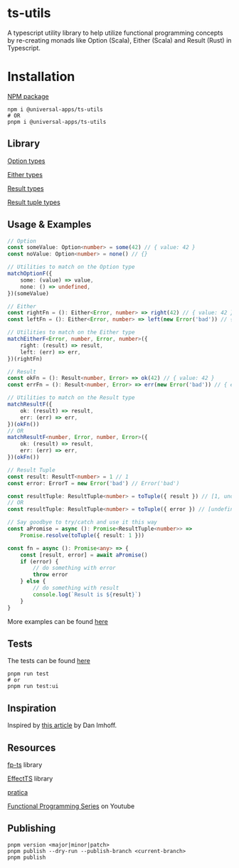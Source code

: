# ts-utils

A typescript utility library to help utilize functional programming concepts by re-creating monads like Option (Scala), Either (Scala) and Result (Rust) in Typescript.

# Installation

[NPM package](https://www.npmjs.com/package/@universal-apps/ts-utils)

```
npm i @universal-apps/ts-utils
# OR
pnpm i @universal-apps/ts-utils
```

## Library

[Option types](https://github.com/prashanthr/ts-utils/tree/main/src/lib/option.ts)

[Either types](https://github.com/prashanthr/ts-utils/tree/main/src/lib/either.ts)

[Result types](https://github.com/prashanthr/ts-utils/tree/main/src/lib/result.ts)

[Result tuple types](https://github.com/prashanthr/ts-utils/tree/main/src/lib/result-tuple.ts)

## Usage & Examples

```typescript
// Option
const someValue: Option<number> = some(42) // { value: 42 }
const noValue: Option<number> = none() // {}

// Utilities to match on the Option type
matchOptionF({
    some: (value) => value,
    none: () => undefined,
})(someValue)

// Either
const rightFn = (): Either<Error, number> => right(42) // { value: 42 }
const leftFn = (): Either<Error, number> => left(new Error('bad')) // { error: Error('bad) }

// Utilities to match on the Either type
matchEitherF<Error, number, Error, number>({
    right: (result) => result,
    left: (err) => err,
})(rightFn)

// Result
const okFn = (): Result<number, Error> => ok(42) // { value: 42 }
const errFn = (): Result<number, Error> => err(new Error('bad')) // { error: Error('bad') }

// Utilities to match on the Result type
matchResultF({
    ok: (result) => result,
    err: (err) => err,
})(okFn())
// OR
matchResultF<number, Error, number, Error>({
    ok: (result) => result,
    err: (err) => err,
})(okFn())

// Result Tuple
const result: ResultT<number> = 1 // 1
const error: ErrorT = new Error('bad') // Error('bad')

const resultTuple: ResultTuple<number> = toTuple({ result }) // [1, undefined]
// OR
const resultTuple: ResultTuple<number> = toTuple({ error }) // [undefined, new Error('bad')]

// Say goodbye to try/catch and use it this way
const aPromise = async (): Promise<ResultTuple<number>> =>
    Promise.resolve(toTuple({ result: 1 }))

const fn = async (): Promise<any> => {
    const [result, error] = await aPromise()
    if (error) {
        // do something with error
        throw error
    } else {
        // do something with result
        console.log(`Result is ${result}`)
    }
}
```

More examples can be found [here](https://github.com/prashanthr/ts-utils/tree/main/src/examples/)

## Tests

The tests can be found [here](https://github.com/prashanthr/ts-utils/tree/main/src/test/)

```
pnpm run test
# or
pnpm run test:ui
```

## Inspiration

Inspired by [this article](https://imhoff.blog/posts/using-results-in-typescript) by Dan Imhoff.

## Resources

[fp-ts](https://github.com/gcanti/fp-ts) library

[EffectTS](https://github.com/Effect-TS/effect) library

[pratica](https://github.com/rametta/pratica)

[Functional Programming Series](https://www.youtube.com/playlist?list=PLuPevXgCPUIMbCxBEnc1dNwboH6e2ImQo) on Youtube

## Publishing

```
pnpm version <major|minor|patch>
pnpm publish --dry-run --publish-branch <current-branch>
pnpm publish
```

